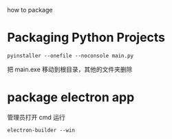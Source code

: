 how to package

# Packaging Python Projects

```
pyinstaller --onefile --noconsole main.py
```

把 main.exe 移动到根目录，其他的文件夹删除

# package electron app

管理员打开 cmd 运行

```
electron-builder --win
```
